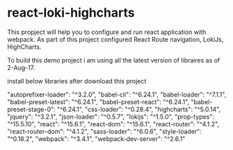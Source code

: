 # react-loki-highcharts
This propject will help you to configure and run react application with webpack. 
As part of this project configured React Route navigation, LokiJs, HighCharts.

To build this demo project i am using all the latest version of libraires as of 2-Aug-17.

install below libraries after download this project

"autoprefixer-loader": "^3.2.0",
"babel-cli": "^6.24.1",
"babel-loader": "^7.1.1",
"babel-preset-latest": "^6.24.1",
"babel-preset-react": "^6.24.1",
"babel-preset-stage-0": "^6.24.1",
"css-loader": "^0.28.4",
"highcharts": "^5.0.14",
"jquery": "^3.2.1",
"json-loader": "^0.5.7",
"lokijs": "^1.5.0",
"prop-types": "^15.5.10",
"react": "^15.6.1",
"react-dom": "^15.6.1",
"react-router": "^4.1.2",
"react-router-dom": "^4.1.2",
"sass-loader": "^6.0.6",
"style-loader": "^0.18.2",
"webpack": "^3.4.1",
"webpack-dev-server": "^2.6.1"
